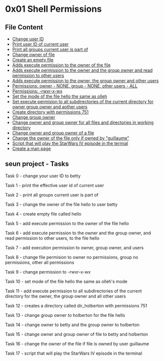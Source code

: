 # 0x01 Shell Permissions

## File Content

* [Change user ID](0x01-shell_permissions/0-iam_betty)
* [Print user ID of current user](0x01-shell_permissions/1-who_am_i)
* [Print all groups current user is part of](0x01-shell_permissions/2-groups)
* [Change owner of file](0x01-shell_permissions/3-new_owner)
* [Create an empty file](0x01-shell_permissions/4-empty)
* [Adds execute permission to the owner of the file](0x01-shell_permissions/5-execute)
* [Adds execute permission to the owner and the group owner and read permission to other users](0x01-shell_permissions/6-multiple_permissions)
* [Adds execute permission to the owner, the group owner and other users](0x01-shell_permissions/7-everybody)
* [Permissions: owner - NONE, group - NONE, other users - ALL](0x01-shell_permissions/8-James_Bond)
* [Permissions: -rwxr-x-wx](0x01-shell_permissions/9-John_Doe)
* [Set the mode of the file hello the same as olleh](0x01-shell_permissions/10-mirror_permissions)
* [Set execute permision to all subdirectories of the current directory for owner group owner and aother users](0x01-shell_permissions/11-directories_permissions)
* [Create directory with permissions 751](0x01-shell_permissions/12-directory_permissions)
* [Change group owner](0x01-shell_permissions/13-change_group)
* [Change owner and group owner for all files and directories in working directory](0x01-shell_permissions/14-change_owner_and_group)
* [Change owner and group owner of a file](0x01-shell_permissions/15-symbolic_link_permissions)
* [Change the owner of the file only if owned by "guillaume"](0x01-shell_permissions/16-if_only)
* [Script that will play the StarWars IV episode in the termial](0x01-shell_permissions/100-Star_Wars)
* [Create a man page](0x01-shell_permissions/101-man_holberton)

## seun project - Tasks

Task 0 - change your user ID to betty

Task 1 - print the effective user id of current user

Task 2 - print all groups current user is part of

Task 3 - change the owner of the file hello to user betty

Task 4 - create empty file called hello

Task 5 - add execute permission to the owner of the file hello

Task 6 - add execute permission to the owner and the group owner, and read permission to other users, to the file hello

Task 7 - add execution permission to owner, group owner, and users

Task 8 - change file permision to owner no permissions, group no permissions, other all permissions

Task 9 - change permission to -rwxr-x-wx

Task 10 - set mode of the file hello the same as olleh's mode

Task 11 - add execute permission to all subdirectories of the current directory for the owner, the group owner and all other users

Task 12 - creates a directory called dir_holberton with permissions 751

Task 13 - change group owner to holberton for the file hello

Task 14 - change owner to betty and the group owner to holberton

Task 15 - change owner and group owner of file to betty and holberton

Task 16 - change the owner of the file if file is owned by user guillaume

Task 17 - script that will play the StarWars IV episode in the terminal

